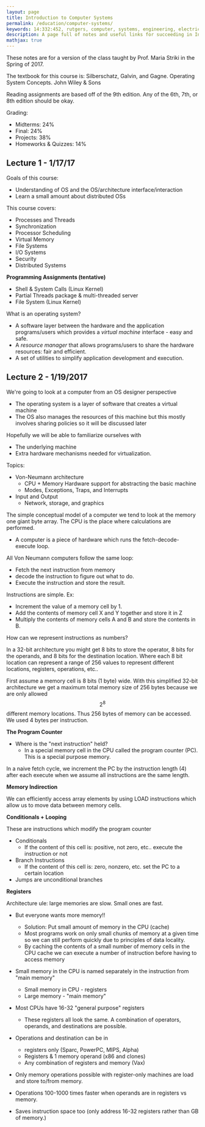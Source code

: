 ```yaml
---
layout: page
title: Introduction to Computer Systems
permalink: /education/computer-systems/
keywords: 14:332:452, rutgers, computer, systems, engineering, electrical, computer, operating systems
description: A page full of notes and useful links for succeeding in Intro to Computer Systems at Rutgers University.
mathjax: true
---
```


These notes are for a version of the class taught by Prof. Maria Striki in the Spring of 2017.

The textbook for this course is: Silberschatz, Galvin, and Gagne. Operating System Concepts. John Wiley & Sons

Reading assignments are based off of the 9th edition. Any of the 6th, 7th, or 8th edition should be okay.

Grading:

- Midterms: 24%
- Final: 24%
- Projects: 38%
- Homeworks & Quizzes: 14%

## Lecture 1 - 1/17/17

Goals of this course:

- Understanding of OS and the OS/architecture interface/interaction
- Learn a small amount about distributed OSs


This course covers:

- Processes and Threads
- Synchronization
- Processor Scheduling
- Virtual Memory
- File Systems
- I/O Systems
- Security
- Distributed Systems

**Programming Assignments (tentative)**

- Shell & System Calls (Linux Kernel)
- Partial Threads package & multi-threaded server
- File System (Linux Kernel)

What is an operating system?

- A software layer between the hardware and the application programs/users which provides a *virtual machine* interface - easy and safe.
- A *resource manager* that allows programs/users to share the hardware resources: fair and efficient.
- A set of utilities to simplify application development and execution.

## Lecture 2 - 1/19/2017

We're going to look at a computer from an OS designer perspective

- The operating system is a layer of software that creates a virtual machine
- The OS also manages the resources of this machine but this mostly involves sharing policies so it will be discussed later

Hopefully we will be able to familiarize ourselves with

- The underlying machine
- Extra hardware mechanisms needed for virtualization.

Topics:

- Von-Neumann architecture
  - CPU + Memory
Hardware support for abstracting the basic machine
  - Modes, Exceptions, Traps, and Interrupts
- Input and Output
  - Network, storage, and graphics


The simple conceptual model of a computer we tend to look at the memory one giant byte array. The CPU is the place where calculations are performed.

- A computer is a piece of hardware which runs the fetch-decode-execute loop.

All Von Neumann computers follow the same loop:

- Fetch the next instruction from memory
- decode the instruction to figure out what to do.
- Execute the instruction and store the result.

Instructions are simple. Ex:

- Increment the value of a memory cell by 1.
- Add the contents of memory cell X and Y together and store it in Z
- Multiply the contents of memory cells A and B and store the contents in B.

How can we represent instructions as numbers?

In a 32-bit architecture you might get 8 bits to store the operator, 8 bits for the operands, and 8 bits for the destination location. Where each 8 bit location can represent a range of 256 values to represent different locations, registers, operations, etc..

First assume a memory cell is 8 bits (1 byte) wide. With this simplified 32-bit architecture we get a maximum total memory size of 256 bytes because we are only allowed $$2^8$$ different memory locations. Thus 256 bytes of memory can be accessed. We used 4 bytes per instruction.


**The Program Counter**

- Where is the "next instruction" held?
  - In a special memory cell in the CPU called the program counter (PC). This is a special purpose memory.

In a naive fetch cycle, we increment the PC by the instruction length (4) after each execute when we assume all instructions are the same length.

**Memory Indirection**

We can efficiently access array elements by using LOAD instructions which allow us to move data between memory cells.

**Conditionals + Looping**

These are instructions which modify the program counter

- Conditionals
  - If the content of this cell is: positive, not zero, etc.. execute the instruction or not
- Branch Instructions
  - If the content of this cell is: zero, nonzero, etc. set the PC to a certain location
- Jumps are unconditional branches

**Registers**

Architecture ule: large memories are slow. Small ones are fast.

- But everyone wants more memory!!
  - Solution: Put small amount of memory in the CPU (cache)
  - Most programs work on only small chunks of memory at a given time so we can still perform quickly due to principles of data locality.
  - By caching the contents of a small number of memory cells in the CPU cache we can execute a number of instruction before having to access memory
- Small memory in the CPU is named separately in the instruction from "main memory"
  - Small memory in CPU - registers
  - Large memory - "main memory"

- Most CPUs have 16-32 "general purpose" registers
  - These registers all look the same. A combination of operators, operands, and destinations are possible.
- Operations and destination can be in
  - registers only (Sparc, PowerPC, MIPS, Alpha)
  - Registers & 1 memory operand (x86 and clones)
  - Any combination of registers and memory (Vax)
- Only memory operations possible with register-only machines are load and store to/from memory.
- Operations 100-1000 times faster when operands are in registers vs memory.
- Saves instruction space too (only address 16-32 registers rather than GB of memory.)












